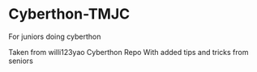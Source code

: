 # Cyberthon-TMJC
For juniors doing cyberthon

Taken from willi123yao Cyberthon Repo
With added tips and tricks from seniors


